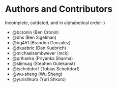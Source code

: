 # Authors and Contributors

Incomplete, outdated, and in alphabetical order :)

* @bcronin (Ben Cronin)
* @bhs (Ben Sigelman)
* @bg451 (Brandon Gonzalez)
* @dkuebric (Dan Kuebrich)
* @michaelsembwever (mck)
* @pritianka (Priyanka Sharma)
* @slimsag (Stephen Gutekanst)
* @tschottdorf (Tobias Schottdorf)
* @wu-sheng (Wu Sheng)
* @yurishkuro (Yuri Shkuro)
